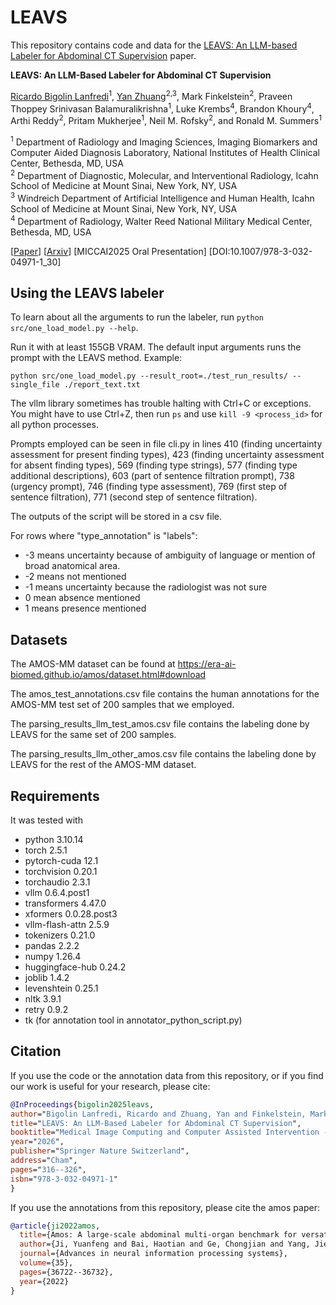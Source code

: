 # LEAVS
<!---
by [Ricardo Bigolin Lanfredi](https://github.com/ricbl).
-->
This repository contains code and data for the [LEAVS: An LLM-based Labeler for Abdominal CT Supervision](https://link.springer.com/chapter/10.1007/978-3-032-04971-1_30) paper.

**LEAVS: An LLM-Based Labeler for Abdominal CT Supervision**  

[Ricardo Bigolin Lanfredi](https://github.com/ricbl)<sup>1</sup>, [Yan Zhuang](https://yanzhuang.me/)<sup>2,3</sup>, Mark Finkelstein<sup>2</sup>, Praveen Thoppey Srinivasan Balamuralikrishna<sup>1</sup>, Luke Krembs<sup>4</sup>, Brandon Khoury<sup>4</sup>, Arthi Reddy<sup>2</sup>, Pritam Mukherjee<sup>1</sup>, Neil M. Rofsky<sup>2</sup>, and Ronald M. Summers<sup>1</sup>

<sup>1</sup> Department of Radiology and Imaging Sciences, Imaging Biomarkers and Computer Aided Diagnosis Laboratory, National Institutes of Health Clinical Center, Bethesda, MD, USA  
<sup>2</sup> Department of Diagnostic, Molecular, and Interventional Radiology, Icahn School of Medicine at Mount Sinai, New York, NY, USA   
<sup>3</sup> Windreich Department of Artificial Intelligence and Human Health, Icahn School of Medicine at Mount Sinai, New York, NY, USA  
<sup>4</sup> Department of Radiology, Walter Reed National Military Medical Center, Bethesda, MD, USA    

[[Paper](https://link.springer.com/chapter/10.1007/978-3-032-04971-1_30)] [[Arxiv](https://arxiv.org/abs/2503.13330)] [MICCAI2025 Oral Presentation] [DOI:10.1007/978-3-032-04971-1_30]  

## Using the LEAVS labeler

To learn about all the arguments to run the labeler, run `python src/one_load_model.py --help`.

Run it with at least 155GB VRAM. The default input arguments runs the prompt with the LEAVS method. Example:

```
python src/one_load_model.py --result_root=./test_run_results/ --single_file ./report_text.txt
```

The vllm library sometimes has trouble halting with Ctrl+C or exceptions. You might have to use Ctrl+Z, then run `ps` and use `kill -9 <process_id>` for all python processes.

Prompts employed can be seen in file cli.py in lines 410 (finding uncertainty assessment for present finding types), 423 (finding uncertainty assessment for absent finding types), 569 (finding type strings), 577 (finding type additional descriptions), 603 (part of sentence filtration prompt), 738 (urgency prompt), 746 (finding type assessment), 769 (first step of sentence filtration), 771 (second step of sentence filtration).

The outputs of the script will be stored in a csv file. 

For rows where "type_annotation" is "labels":
- -3 means uncertainty because of ambiguity of language or mention of broad anatomical area.
- -2 means not mentioned
- -1 means uncertainty because the radiologist was not sure
- 0 mean absence mentioned
- 1 means presence mentioned


## Datasets

The AMOS-MM dataset can be found at https://era-ai-biomed.github.io/amos/dataset.html#download

The amos_test_annotations.csv file contains the human annotations for the AMOS-MM test set of 200 samples that we employed.

The parsing_results_llm_test_amos.csv file contains the labeling done by LEAVS for the same set of 200 samples.

The parsing_results_llm_other_amos.csv file contains the labeling done by LEAVS for the rest of the AMOS-MM dataset.

## Requirements

It was tested with

- python                    3.10.14
- torch                     2.5.1
- pytorch-cuda              12.1
- torchvision               0.20.1
- torchaudio                2.3.1
- vllm                      0.6.4.post1
- transformers              4.47.0
- xformers                  0.0.28.post3
- vllm-flash-attn           2.5.9
- tokenizers                0.21.0
- pandas                    2.2.2
- numpy                     1.26.4
- huggingface-hub           0.24.2
- joblib                    1.4.2
- levenshtein               0.25.1
- nltk                      3.9.1
- retry                     0.9.2
- tk (for annotation tool in annotator_python_script.py)

## Citation
<!---
Cite the [LEAVS: An LLM-based Labeler for Abdominal CT Supervision](https://arxiv.org/abs/2503.13330) paper if you employ the code from this repository or the annotation data from this repository. Cite the [Amos: A large-scale abdominal multi-organ benchmark for versatile medical image segmentation](https://arxiv.org/abs/2206.08023) paper if you use the annotations from this repository.
-->


If you use the code or the annotation data from this repository, or if you find our work is useful for your research, please cite:
```bib
@InProceedings{bigolin2025leavs,
author="Bigolin Lanfredi, Ricardo and Zhuang, Yan and Finkelstein, Mark and Thoppey Srinivasan Balamuralikrishna, Praveen and Krembs, Luke and Khoury, Brandon and Reddy, Arthi and Mukherjee, Pritam and Rofsky, Neil M. and Summers, Ronald M.",
title="LEAVS: An LLM-Based Labeler for Abdominal CT Supervision",
booktitle="Medical Image Computing and Computer Assisted Intervention -- MICCAI 2025",
year="2026",
publisher="Springer Nature Switzerland",
address="Cham",
pages="316--326",
isbn="978-3-032-04971-1"
}

```

If you use the annotations from this repository, please cite the amos paper:
```bib
@article{ji2022amos,
  title={Amos: A large-scale abdominal multi-organ benchmark for versatile medical image segmentation},
  author={Ji, Yuanfeng and Bai, Haotian and Ge, Chongjian and Yang, Jie and Zhu, Ye and Zhang, Ruimao and Li, Zhen and Zhanng, Lingyan and Ma, Wanling and Wan, Xiang and others},
  journal={Advances in neural information processing systems},
  volume={35},
  pages={36722--36732},
  year={2022}
}
```
